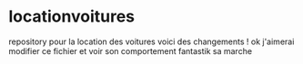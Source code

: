 # locationvoitures
repository pour la location des voitures
voici des changements !
ok j'aimerai modifier ce fichier et voir son comportement
fantastik sa marche